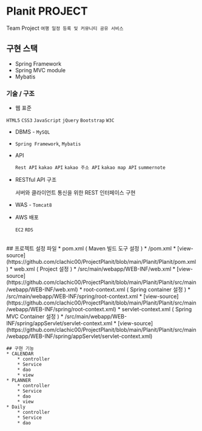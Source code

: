 # Planit PROJECT
Team Project
`여행 일정 등록 및 커뮤니티 공유 서비스`

## 구현 스택
* Spring Framework
* Spring MVC module
* Mybatis

### 기술 / 구조    
   - 웹 표준 

  `HTML5` `CSS3` `JavaScript` `jQuery` `Bootstrap` `W3C`

- DBMS  - `MySQL`

- `Spring Framework`, `Mybatis`

- API 

   `Rest API` `kakao API` `kakao 주소 API` `kakao map API` `summernote`

- RESTful API 구조

  서버와 클라이언트 통신을 위한 REST 인터페이스 구현

- WAS - `Tomcat8`

- AWS 배포 

  `EC2` `RDS`


<br>
## 프로젝트 설정 파일
* pom.xml ( Maven 빌드 도구 설정 ) 
    * /pom.xml 
    * [view-source](https://github.com/clachic00/ProjectPlanit/blob/main/Planit/Planit/pom.xml)
    * web.xml ( Project 설정 )
    * /src/main/webapp/WEB-INF/web.xml      
    * [view-source](https://github.com/clachic00/ProjectPlanit/blob/main/Planit/Planit/src/main/webapp/WEB-INF/web.xml)
* root-context.xml ( Spring container 설정 ) 
    * /src/main/webapp/WEB-INF/spring/root-context.xml
    * [view-source](https://github.com/clachic00/ProjectPlanit/blob/main/Planit/Planit/src/main/webapp/WEB-INF/spring/root-context.xml)
* servlet-context.xml ( Spring MVC Container 설정 ) 
    * /src/main/webapp/WEB-INF/spring/appServlet/servlet-context.xml
    * [view-source](https://github.com/clachic00/ProjectPlanit/blob/main/Planit/Planit/src/main/webapp/WEB-INF/spring/appServlet/servlet-context.xml)

    
    
    
    
    
    
    ## 구현 기능
    * CALENDAR
        * controller
        * Service
        * dao
        * view
    * PLANNER
        * controller
        * Service
        * dao
        * view
    * Daily
        * controller
        * Service
        * dao
        
        
        

